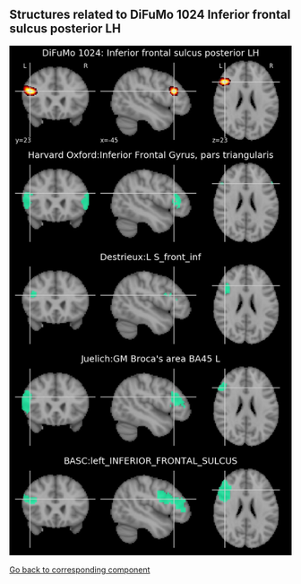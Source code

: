 


## Structures related to DiFuMo 1024 Inferior frontal sulcus posterior LH

![535](535.jpg "Structures related to DiFuMo 1024 Inferior frontal sulcus posterior LH")

[Go back to corresponding component](https://parietal-inria.github.io/DiFuMo/1024/html/535.html)
